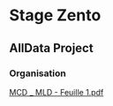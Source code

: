 # Stage Zento

## AllData Project

### Organisation
[MCD _ MLD - Feuille 1.pdf](https://github.com/ArnaudAM/Stage-Zento-AllData-project/files/8456711/MCD._.MLD.-.Feuille.1.pdf)
